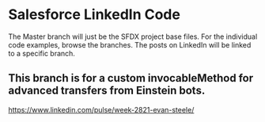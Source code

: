# Salesforce LinkedIn Code

The Master branch will just be the SFDX project base files. For the individual code examples, browse the branches. The posts on LinkedIn will be linked to a specific branch.

## This branch is for a custom invocableMethod for advanced transfers from Einstein bots.
https://www.linkedin.com/pulse/week-2821-evan-steele/
